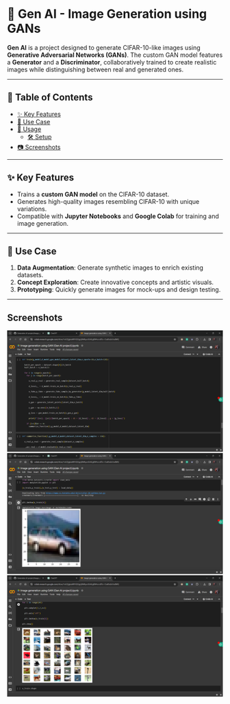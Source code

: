 # 🎨 Gen AI - Image Generation using GANs

**Gen AI** is a project designed to generate CIFAR-10-like images using **Generative Adversarial Networks (GANs)**. The custom GAN model features a **Generator** and a **Discriminator**, collaboratively trained to create realistic images while distinguishing between real and generated ones.

---

## 📜 Table of Contents
- [✨ Key Features](#-key-features)
- [🌟 Use Case](#-use-case)
- [🚀 Usage](#-usage)
  - [🛠️ Setup](#️-setup)
- [📷 Screenshots](#-screenshots)


---

## ✨ Key Features
- Trains a **custom GAN model** on the CIFAR-10 dataset.
- Generates high-quality images resembling CIFAR-10 with unique variations.
- Compatible with **Jupyter Notebooks** and **Google Colab** for training and image generation.

---

## 🌟 Use Case
1. **Data Augmentation**: Generate synthetic images to enrich existing datasets.
2. **Concept Exploration**: Create innovative concepts and artistic visuals.
3. **Prototyping**: Quickly generate images for mock-ups and design testing.

---



## Screenshots
![Image 1](screenshots/screenshot1.png)
![Image 2](screenshots/screenshot2.png)
![Image 3](screenshots/screenshot3.png)

